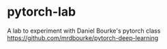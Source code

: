 # pytorch-lab
A lab to experiment with Daniel Bourke's pytorch class https://github.com/mrdbourke/pytorch-deep-learning
